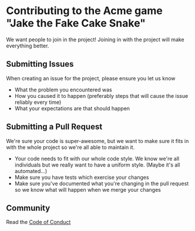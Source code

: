 # Contributing to the Acme game "Jake the Fake Cake Snake"
We want people to join in the project! Joining in with the project will make everything better.

## Submitting Issues
When creating an issue for the project, please ensure you let us know
- What the problem you encountered was
- How you caused it to happen (preferably steps that will cause the issue reliably every time)
- What your expectations are that should happen

## Submitting a Pull Request
We're sure your code is super-awesome, but we want to make sure it fits in with the whole project so we're all able to maintain it.
- Your code needs to fit with our whole code style. We know we're all individuals but we really want to have a uniform style. (Maybe it's all automated…)
- Make sure you have tests which exercise your changes
- Make sure you've documented what you're changing in the pull request so we know what will happen when we merge your changes

## Community
Read the [Code of Conduct](CODE_OF_CONDUCT.md)
